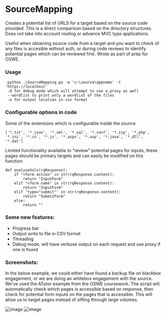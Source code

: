 # SourceMapping
Creates a potential list of URLS for a target based on the source code provided. This is a direct comparison based on the directory structures.
Does not take into account routing or advance MVC type applications.

Useful when obtaining source code from a target and you want to check of any files is accesible without auth, or during code reviews to identify potential pages which can be reviewed first. Wrote as part of prep for OSWE.

### Usage

```
 python .\SourceMapping.py -w 'c:\source\appname' -t 'https://localhost'
 -d for debug mode which will attempt to use a proxy as well
 --wordlist to print only a wordlist of the files
 -o for output location in csv format
```
### Configurable options in code

Some of the extensions which is configurable inside the source:

```
['*.txt', '*.json', '*.xml', '*.sql', '*.conf', '*.zip', '*.php', '*.ini', '*.cs', '*.js', '*.aspx', '*.asp', '*.java', '*.dll', '*.dat']
```

Limited functionality available to "review" potential pages for inputs, these pages should be primary targets and can easily be modified on this function:

```
def analyseVuln(rqResponse):
    if "<form action" in str(rqResponse.content):
        return "InputForm"
    elif "<form name" in str(rqResponse.content):
        return "InputForm"
    elif 'type="submit"' in str(rqResponse.content):
        return "SubmitForm"
    else:
        return ""
```

### Some new features:
- Progress bar
- Output write to file in CSV format
- Threading
- Debug mode, will have verbose output on each request and use proxy if one is found

### Screenshots:
In the below example, we could either have found a backup file on blackbox engagement, or we are doing an whitebox engagement with the source.
We've used the ATutor example from the OSWE coursework. The script will automatically check which pages is accessible based on response, then check for potential form inputs on the pages that is accessible. This will allow us to target pages instead of sifting through large volumes.

![image](https://user-images.githubusercontent.com/954507/136694737-74a18c1f-5e43-4c24-b78e-289be2a52b26.png)
![image](https://user-images.githubusercontent.com/954507/136694756-87b7bbeb-983b-4c8e-97d5-48a1cae1c9e1.png)

